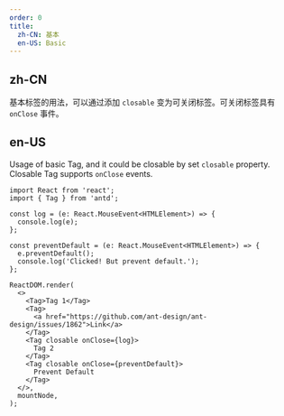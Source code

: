 ```yaml
---
order: 0
title:
  zh-CN: 基本
  en-US: Basic
---
```


## zh-CN

基本标签的用法，可以通过添加 `closable` 变为可关闭标签。可关闭标签具有 `onClose` 事件。

## en-US

Usage of basic Tag, and it could be closable by set `closable` property. Closable Tag supports `onClose` events.

```tsx
import React from 'react';
import { Tag } from 'antd';

const log = (e: React.MouseEvent<HTMLElement>) => {
  console.log(e);
};

const preventDefault = (e: React.MouseEvent<HTMLElement>) => {
  e.preventDefault();
  console.log('Clicked! But prevent default.');
};

ReactDOM.render(
  <>
    <Tag>Tag 1</Tag>
    <Tag>
      <a href="https://github.com/ant-design/ant-design/issues/1862">Link</a>
    </Tag>
    <Tag closable onClose={log}>
      Tag 2
    </Tag>
    <Tag closable onClose={preventDefault}>
      Prevent Default
    </Tag>
  </>,
  mountNode,
);
```

